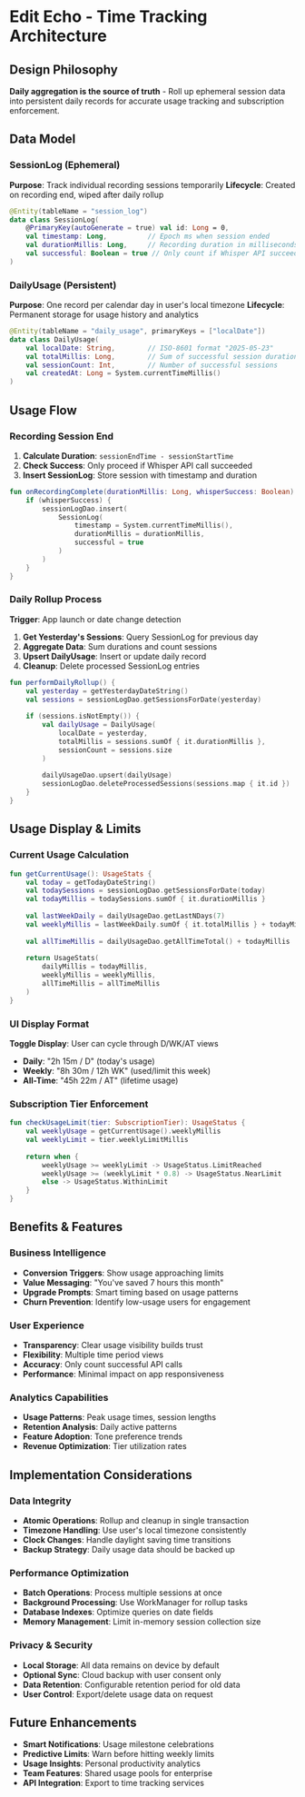 # Edit Echo - Time Tracking Architecture

## Design Philosophy
**Daily aggregation is the source of truth** - Roll up ephemeral session data into persistent daily records for accurate usage tracking and subscription enforcement.

## Data Model

### SessionLog (Ephemeral)
**Purpose**: Track individual recording sessions temporarily
**Lifecycle**: Created on recording end, wiped after daily rollup

```kotlin
@Entity(tableName = "session_log")
data class SessionLog(
    @PrimaryKey(autoGenerate = true) val id: Long = 0,
    val timestamp: Long,          // Epoch ms when session ended
    val durationMillis: Long,     // Recording duration in milliseconds
    val successful: Boolean = true // Only count if Whisper API succeeded
)
```

### DailyUsage (Persistent)
**Purpose**: One record per calendar day in user's local timezone
**Lifecycle**: Permanent storage for usage history and analytics

```kotlin
@Entity(tableName = "daily_usage", primaryKeys = ["localDate"])
data class DailyUsage(
    val localDate: String,        // ISO-8601 format "2025-05-23"
    val totalMillis: Long,        // Sum of successful session durations
    val sessionCount: Int,        // Number of successful sessions
    val createdAt: Long = System.currentTimeMillis()
)
```

## Usage Flow

### Recording Session End
1. **Calculate Duration**: `sessionEndTime - sessionStartTime`
2. **Check Success**: Only proceed if Whisper API call succeeded
3. **Insert SessionLog**: Store session with timestamp and duration
```kotlin
fun onRecordingComplete(durationMillis: Long, whisperSuccess: Boolean) {
    if (whisperSuccess) {
        sessionLogDao.insert(
            SessionLog(
                timestamp = System.currentTimeMillis(),
                durationMillis = durationMillis,
                successful = true
            )
        )
    }
}
```

### Daily Rollup Process
**Trigger**: App launch or date change detection
1. **Get Yesterday's Sessions**: Query SessionLog for previous day
2. **Aggregate Data**: Sum durations and count sessions
3. **Upsert DailyUsage**: Insert or update daily record
4. **Cleanup**: Delete processed SessionLog entries

```kotlin
fun performDailyRollup() {
    val yesterday = getYesterdayDateString()
    val sessions = sessionLogDao.getSessionsForDate(yesterday)
    
    if (sessions.isNotEmpty()) {
        val dailyUsage = DailyUsage(
            localDate = yesterday,
            totalMillis = sessions.sumOf { it.durationMillis },
            sessionCount = sessions.size
        )
        
        dailyUsageDao.upsert(dailyUsage)
        sessionLogDao.deleteProcessedSessions(sessions.map { it.id })
    }
}
```

## Usage Display & Limits

### Current Usage Calculation
```kotlin
fun getCurrentUsage(): UsageStats {
    val today = getTodayDateString()
    val todaySessions = sessionLogDao.getSessionsForDate(today)
    val todayMillis = todaySessions.sumOf { it.durationMillis }
    
    val lastWeekDaily = dailyUsageDao.getLastNDays(7)
    val weeklyMillis = lastWeekDaily.sumOf { it.totalMillis } + todayMillis
    
    val allTimeMillis = dailyUsageDao.getAllTimeTotal() + todayMillis
    
    return UsageStats(
        dailyMillis = todayMillis,
        weeklyMillis = weeklyMillis,
        allTimeMillis = allTimeMillis
    )
}
```

### UI Display Format
**Toggle Display**: User can cycle through D/WK/AT views
- **Daily**: "2h 15m / D" (today's usage)
- **Weekly**: "8h 30m / 12h WK" (used/limit this week)
- **All-Time**: "45h 22m / AT" (lifetime usage)

### Subscription Tier Enforcement
```kotlin
fun checkUsageLimit(tier: SubscriptionTier): UsageStatus {
    val weeklyUsage = getCurrentUsage().weeklyMillis
    val weeklyLimit = tier.weeklyLimitMillis
    
    return when {
        weeklyUsage >= weeklyLimit -> UsageStatus.LimitReached
        weeklyUsage >= (weeklyLimit * 0.8) -> UsageStatus.NearLimit
        else -> UsageStatus.WithinLimit
    }
}
```

## Benefits & Features

### Business Intelligence
- **Conversion Triggers**: Show usage approaching limits
- **Value Messaging**: "You've saved 7 hours this month"
- **Upgrade Prompts**: Smart timing based on usage patterns
- **Churn Prevention**: Identify low-usage users for engagement

### User Experience
- **Transparency**: Clear usage visibility builds trust
- **Flexibility**: Multiple time period views
- **Accuracy**: Only count successful API calls
- **Performance**: Minimal impact on app responsiveness

### Analytics Capabilities
- **Usage Patterns**: Peak usage times, session lengths
- **Retention Analysis**: Daily active patterns
- **Feature Adoption**: Tone preference trends
- **Revenue Optimization**: Tier utilization rates

## Implementation Considerations

### Data Integrity
- **Atomic Operations**: Rollup and cleanup in single transaction
- **Timezone Handling**: Use user's local timezone consistently
- **Clock Changes**: Handle daylight saving time transitions
- **Backup Strategy**: Daily usage data should be backed up

### Performance Optimization
- **Batch Operations**: Process multiple sessions at once
- **Background Processing**: Use WorkManager for rollup tasks
- **Database Indexes**: Optimize queries on date fields
- **Memory Management**: Limit in-memory session collection size

### Privacy & Security
- **Local Storage**: All data remains on device by default
- **Optional Sync**: Cloud backup with user consent only
- **Data Retention**: Configurable retention period for old data
- **User Control**: Export/delete usage data on request

## Future Enhancements
- **Smart Notifications**: Usage milestone celebrations
- **Predictive Limits**: Warn before hitting weekly limits
- **Usage Insights**: Personal productivity analytics
- **Team Features**: Shared usage pools for enterprise
- **API Integration**: Export to time tracking services